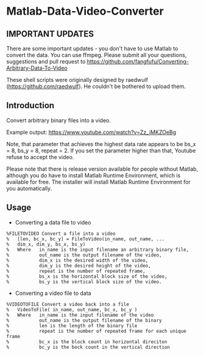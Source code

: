 # Matlab-Data-Video-Converter
## IMPORTANT UPDATES ##
There are some important updates - you don't have to use Matlab to convert the data. You can use ffmpeg. Please submit all your questions, suggestions and pull request to https://github.com/fangfufu/Converting-Arbitrary-Data-To-Video

These shell scripts were originally designed by raedwulf (https://github.com/raedwulf). He couldn't be bothered to upload them. 

## Introduction ##
Convert arbitrary binary files into a video. 

Example output: https://www.youtube.com/watch?v=Zz_jMKZOeBg

Note, that parameter that achieves the highest data rate appears to be bs_x = 8, bs_y = 8, repeat = 2. If you set the parameter higher than that, Youtube refuse to accept the video. 

Please note that there is release version available for people without Matlab, although you do have to install Matlab Runtime Environment, which is available for free. The installer will install Matlab Runtime Environment for you automatically. 

## Usage
- Converting a data file to video
```
%FILETOVIDEO Convert a file into a video
%   [len, bc_x, bc_y] = FileToVideo(in_name, out_name, ...
%   dim_x, dim_y, bs_x, bs_y)
%   Where   in_name is the input filename an arbitrary binary file, 
%           out_name is the output filename of the video,
%           dim_x is the desired width of the video,
%           dim_y is the desired height of the video,
%           repeat is the number of repeated frame,
%           bs_x is the horizontal block size of the video,
%           bs_y is the vertical block size of the video.
```
- Converting a video file to data
```
%VIDEOTOFILE Convert a video back into a file
%   VideoToFile( in_name, out_name, bc_x, bc_y )
%   Where   in_name is the input filename of the video
%           out_name is the output filename of the binary
%           len is the length of the binary file
%           repeat is the number of repeated frame for each unique frame
%           bc_x is the block count in horizontal direciton
%           bc_y is the bock count in the vertical direction
```


